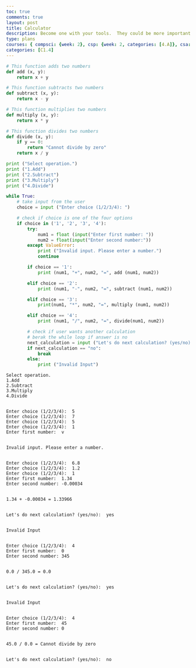```yaml
---
toc: true
comments: true
layout: post
title: Calculator
description: Become one with your tools.  They could be more important than code, code, coding.
type: plans
courses: { compsci: {week: 2}, csp: {week: 2, categories: [4.A]}, csa: {week: 0} }
categories: [C1.4]
---
```

```python
# This function adds two numbers 
def add (x, y):
    return x + y

# This function subtracts two numbers
def subtract (x, y):
    return x - y

# This function multiplies two numbers 
def multiply (x, y):
    return x * y

# This function divides two numbers 
def divide (x, y):
    if y == 0:
        return "Cannot divide by zero"
    return x / y

print ("Select operation.")
print ("1.Add")
print ("2.Subtract")
print ("3.Multiply")
print ("4.Divide")

while True:
    # take input from the user 
    choice = input ("Enter choice (1/2/3/4): ")

    # check if choice is one of the four options
    if choice in ('1', '2', '3', '4'):
        try:
            num1 = float (input("Enter first number: "))
            num2 = float(input("Enter second number:"))
        except ValueError:
            print ("Invalid input. Please enter a number.")
            continue 

        if choice == '1':
            print (num1, "+", num2, "=", add (num1, num2))

        elif choice == '2':
            print (num1, "-", num2, "=", subtract (num1, num2))

        elif choice == '3':
            print(num1, "*", num2, "=", multiply (num1, num2))

        elif choice == '4':
            print (num1, "/", num2, "=", divide(num1, num2))

        # check if user wants another calculation 
        # berak the while loop if answer is no 
        next_calculation = input ("Let's do next calculation? (yes/no): ")
        if next_calculation == "no":
            break
        else: 
            print ("Invalid Input")
```

    Select operation.
    1.Add
    2.Subtract
    3.Multiply
    4.Divide


    Enter choice (1/2/3/4):  5
    Enter choice (1/2/3/4):  7
    Enter choice (1/2/3/4):  5
    Enter choice (1/2/3/4):  1
    Enter first number:  v


    Invalid input. Please enter a number.


    Enter choice (1/2/3/4):  6.8
    Enter choice (1/2/3/4):  1.2
    Enter choice (1/2/3/4):  1
    Enter first number:  1.34
    Enter second number: -0.00034


    1.34 + -0.00034 = 1.33966


    Let's do next calculation? (yes/no):  yes


    Invalid Input


    Enter choice (1/2/3/4):  4
    Enter first number:  0
    Enter second number: 345


    0.0 / 345.0 = 0.0


    Let's do next calculation? (yes/no):  yes


    Invalid Input


    Enter choice (1/2/3/4):  4
    Enter first number:  45
    Enter second number: 0


    45.0 / 0.0 = Cannot divide by zero


    Let's do next calculation? (yes/no):  no



```python

```
